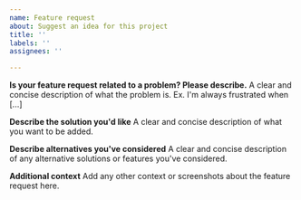 ```yaml
---
name: Feature request
about: Suggest an idea for this project
title: ''
labels: ''
assignees: ''

---
```


**Is your feature request related to a problem? Please describe.**
A clear and concise description of what the problem is. Ex. I'm always frustrated when [...]

**Describe the solution you'd like**
A clear and concise description of what you want to be added.

**Describe alternatives you've considered**
A clear and concise description of any alternative solutions or features you've considered.

**Additional context**
Add any other context or screenshots about the feature request here.
